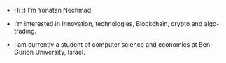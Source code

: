 - Hi :)
  I’m Yonatan Nechmad.

- I’m interested in Innovation, technologies, Blockchain, crypto and algo-trading.

- I am currently a student of computer science and economics at Ben-Gurion University, Israel.

